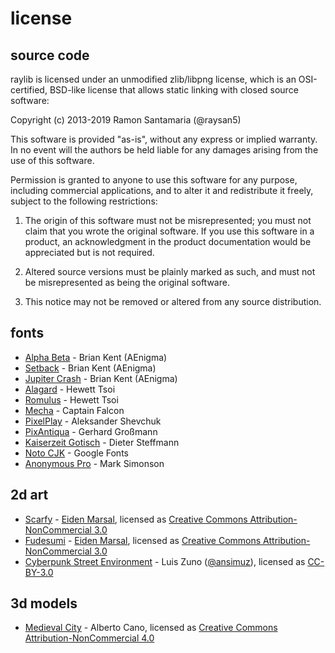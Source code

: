 ﻿license
=======

source code
-----------

raylib is licensed under an unmodified zlib/libpng license, which is an OSI-certified, 
BSD-like license that allows static linking with closed source software:
	
Copyright (c) 2013-2019 Ramon Santamaria (@raysan5)

This software is provided "as-is", without any express or implied warranty. In no event 
will the authors be held liable for any damages arising from the use of this software.

Permission is granted to anyone to use this software for any purpose, including commercial 
applications, and to alter it and redistribute it freely, subject to the following restrictions:

  1. The origin of this software must not be misrepresented; you must not claim that you 
  wrote the original software. If you use this software in a product, an acknowledgment 
  in the product documentation would be appreciated but is not required.

  2. Altered source versions must be plainly marked as such, and must not be misrepresented
  as being the original software.

  3. This notice may not be removed or altered from any source distribution.

fonts
------

 * [Alpha Beta](https://www.dafont.com/es/alpha-beta.font) - Brian Kent (AEnigma)
 * [Setback](https://www.dafont.com/es/setback.font) - Brian Kent (AEnigma)
 * [Jupiter Crash](https://www.dafont.com/es/jupiter-crash.font) - Brian Kent (AEnigma)
 * [Alagard](https://www.dafont.com/es/alagard.font) - Hewett Tsoi
 * [Romulus](https://www.dafont.com/es/romulus.font) - Hewett Tsoi
 * [Mecha](https://www.dafont.com/es/mecha-cf.font) - Captain Falcon
 * [PixelPlay](https://www.dafont.com/es/pixelplay.font) - Aleksander Shevchuk
 * [PixAntiqua](https://www.dafont.com/es/pixantiqua.font) - Gerhard Großmann
 * [Kaiserzeit Gotisch](https://www.dafont.com/es/kaiserzeit-gotisch.font) - Dieter Steffmann
 * [Noto CJK](https://www.google.com/get/noto/help/cjk/) - Google Fonts
 * [Anonymous Pro](https://fonts.google.com/specimen/Anonymous+Pro) - Mark Simonson
 
2d art
------

 * [Scarfy](https://github.com/raysan5/raylib/blob/master/examples/textures/resources/scarfy.png) - [Eiden Marsal](https://www.artstation.com/artist/marshall_z), licensed as [Creative Commons Attribution-NonCommercial 3.0](https://creativecommons.org/licenses/by-nc/3.0/legalcode)
 * [Fudesumi](https://github.com/raysan5/raylib/blob/master/examples/textures/resources/fudesumi.png) - [Eiden Marsal](https://www.artstation.com/artist/marshall_z), licensed as [Creative Commons Attribution-NonCommercial 3.0](https://creativecommons.org/licenses/by-nc/3.0/legalcode)
 * [Cyberpunk Street Environment](https://ansimuz.itch.io/cyberpunk-street-environment) - Luis Zuno ([@ansimuz](https://twitter.com/ansimuz)), licensed as [CC-BY-3.0](http://creativecommons.org/licenses/by/3.0/)

3d models
---------

 * [Medieval City](https://github.com/raysan5/raylib/tree/master/examples/models/resources/models) - Alberto Cano, licensed as [Creative Commons Attribution-NonCommercial 4.0](https://creativecommons.org/licenses/by-nc/4.0/legalcode)
